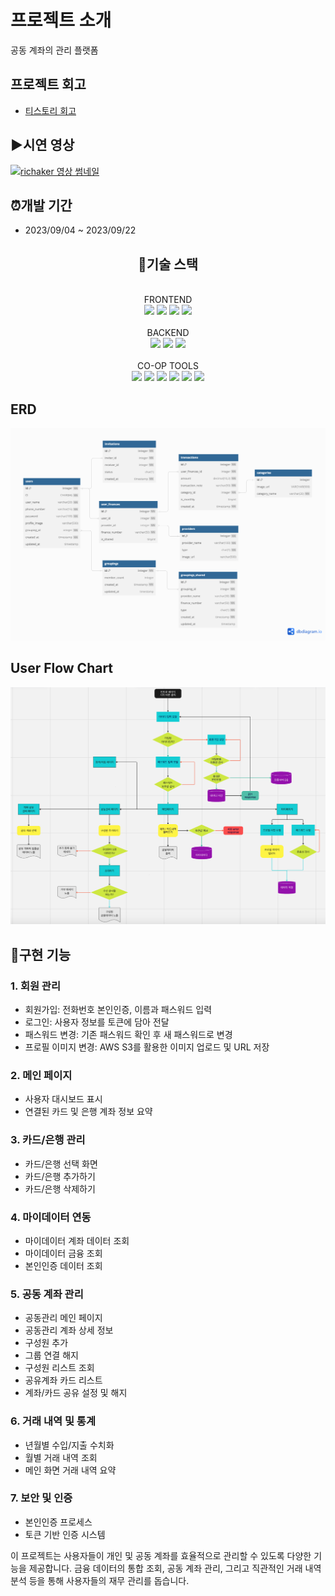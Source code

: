 # 프로젝트 소개
공동 계좌의 관리 플랫폼

## 프로젝트 회고
- <a href="https://kimmangyu.tistory.com/entry/wecode-3%EC%B0%A8-%ED%94%84%EB%A1%9C%EC%A0%9D%ED%8A%B8-%ED%9A%8C%EA%B3%A0%EB%A1%9D">티스토리 회고</a>

## ▶️시연 영상

[![richaker 영상 썸네일]()](https://tv.kakao.com/v/441262435)

## ⏰개발 기간

- 2023/09/04 ~ 2023/09/22

<div align="center"><h2>🔧기술 스택</h2></div>
</br>
<div align="center">FRONTEND</div>
<div align="center">
<img src="https://img.shields.io/badge/react-61DAFB?style=for-the-badge&logo=react&logoColor=black"> 
<img src="https://img.shields.io/badge/javascript-F7DF1E?style=for-the-badge&logo=javascript&logoColor=black"> 
<img src="https://img.shields.io/badge/html5-E34F26?style=for-the-badge&logo=html5&logoColor=white"> 
<img src="https://img.shields.io/badge/sass-CC6699?style=for-the-badge&logo=sass&logoColor=white">

</div>
</br>
<div align="center">BACKEND</div>
<div align="center">
  <img src="https://img.shields.io/badge/node.js-339933?style=for-the-badge&logo=Node.js&logoColor=white">
  <img src="https://img.shields.io/badge/javascript-F7DF1E?style=for-the-badge&logo=javascript&logoColor=black"> 
  <img src="https://img.shields.io/badge/mysql-4479A1?style=for-the-badge&logo=mysql&logoColor=white">

</div>
</br>
<div align="center">CO-OP TOOLS</div>
<div align="center">  
  <img src="https://img.shields.io/badge/github-181717?style=for-the-badge&logo=github&logoColor=white">
  <img src="https://img.shields.io/badge/git-F05032?style=for-the-badge&logo=git&logoColor=white">
  <img src="https://img.shields.io/badge/Slack-4A154B?style=for-the-badge&logo=Slack&logoColor=white">
  <img src="https://img.shields.io/badge/Trello-0052CC?style=for-the-badge&logo=Trello&logoColor=white">
  <img src="https://img.shields.io/badge/Notion-000000?style=for-the-badge&logo=Notion&logoColor=white">
  <a href="https://www.figma.com/file/Phdi4zHwhyDcAekaz7AJuN/Untitled?type=design&node-id=0%3A1&mode=design&t=zs6cMceeNlEBAYrg-1"><img src="https://img.shields.io/badge/Figma-F24E1E?style=for-the-badge&logo=figma&logoColor=white"/></a>
</div>

## ERD
![alt text](image.png)

## User Flow Chart
![alt text](image-1.png)

## 📌구현 기능

### 1. 회원 관리
- 회원가입: 전화번호 본인인증, 이름과 패스워드 입력
- 로그인: 사용자 정보를 토큰에 담아 전달
- 패스워드 변경: 기존 패스워드 확인 후 새 패스워드로 변경
- 프로필 이미지 변경: AWS S3를 활용한 이미지 업로드 및 URL 저장

### 2. 메인 페이지
- 사용자 대시보드 표시
- 연결된 카드 및 은행 계좌 정보 요약

### 3. 카드/은행 관리
- 카드/은행 선택 화면
- 카드/은행 추가하기
- 카드/은행 삭제하기

### 4. 마이데이터 연동
- 마이데이터 계좌 데이터 조회
- 마이데이터 금융 조회
- 본인인증 데이터 조회

### 5. 공동 계좌 관리
- 공동관리 메인 페이지
- 공동관리 계좌 상세 정보
- 구성원 추가
- 그룹 연결 해지
- 구성원 리스트 조회
- 공유계좌 카드 리스트
- 계좌/카드 공유 설정 및 해지

### 6. 거래 내역 및 통계
- 년월별 수입/지출 수치화
- 월별 거래 내역 조회
- 메인 화면 거래 내역 요약

### 7. 보안 및 인증
- 본인인증 프로세스
- 토큰 기반 인증 시스템

이 프로젝트는 사용자들이 개인 및 공동 계좌를 효율적으로 관리할 수 있도록 다양한 기능을 제공합니다. 금융 데이터의 통합 조회, 공동 계좌 관리, 그리고 직관적인 거래 내역 분석 등을 통해 사용자들의 재무 관리를 돕습니다.
